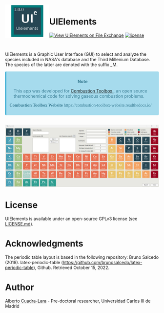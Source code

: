 <img alt="UIElements" align="left" href="https://github.com/AlbertoCuadra/UIElements" style="border-width:0" src="https://github.com/AlbertoCuadra/UIElements/blob/master/assets/_static/logo_uielements_matlab.png" width="145"/>

# UIElements

[![View UIElements on File Exchange](https://www.mathworks.com/matlabcentral/images/matlab-file-exchange.svg)](https://in.mathworks.com/matlabcentral/fileexchange/120713-uielements)
[![license](https://img.shields.io/github/license/AlbertoCuadra/UIElements)](https://www.gnu.org/licenses/gpl-3.0.html)

<br>

UIElements is a Graphic User Interface (GUI) to select and analyze the species included in NASA's database and the Third Millenium Database. The species of the latter are denoted with the suffix _M.


<div class="warning" style='background-color:#a6dbed; color: #3a7d94; border-left: solid #3faed4 4px; border-radius: 4px; padding:0.7em;'>
    <span>
        <p style='margin-top:1em; text-align:center'>
        <b>Note</b></p>
        <p style='margin-left:1em;'>
            This app was developed for <a href="https://github.com/AlbertoCuadra/combustion_toolbox"> Combustion Toolbox </a>, an open source thermochemical code for solving gaseous combustion problems.
        </p>
        <p style='margin-bottom:1em; margin-right:1em; text-align:right; font-family:Georgia'> <b> Combustion Toolbox Website</b> https://combustion-toolbox-website.readthedocs.io/
        </p>
    </span>
</div>

<br>

<p align=center>
    <img src="https://github.com/AlbertoCuadra/UIElements/blob/master/assets/_static/uielements.gif" width="1000">
</p>

# License

UIElements is available under an open-source GPLv3 license (see [LICENSE.md](LICENSE.md)).

# Acknowledgments

The periodic table layout is based in the following repository: Bruno Salcedo (2018). latex-periodic-table (https://github.com/brunosalcedo/latex-periodic-table), Github. Retrieved October 15, 2022.

# Author
[Alberto Cuadra-Lara](https://acuadralara.com/) - Pre-doctoral researcher, Universidad Carlos III de Madrid 

